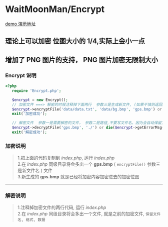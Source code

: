  WaitMoonMan/Encrypt
===================================

[demo 演示地址](http://encrypt.shiguopeng.cn)

## 理论上可以加密 位图大小的 1/4,实际上会小一点
## 增加了 PNG 图片的支持， PNG 图片加密无限制大小

### Encrypt 说明
```php
<?php
   require 'Encrypt.php';

   $encrypt = new Encrypt();
   // 加密文件 ===> 解密的时候注释掉下面两行  参数三是生成新文件, (如果不填则返回加密后的数据二进制流)
   $encrypt->encryptFile('data/data.txt', 'data/bg.bmp', 'gps.bmp') or die($encrypt->getErrorMsg());
   exit('加密成功');

   // 解密文件  参数一是需要解密的文件， 参数二是路径,不要写文件名，因为会自动保留文件名(如果不填则返回加密后的数据二进制流)
   $encrypt->decryptFile('gps.bmp', './') or die($encrypt->getErrorMsg());
   exit('解密成功');
```

### 加密说明
>1.把上面的代码复制到 *index.php*, 运行 *index.php* <br />
>2.在 *index.php* 同级目录将会多出一个 **gps.bmp** ( `encryptFile()` 参数三是新文件名 ) 文件<br />
>3.新生成的 **gps.bmp** 就是已经将加密内容加密进去的加密位图<br />
---
### 解密说明
>1.注释掉加密文件的两行代码, 运行 *index.php* <br />
>2.在 *index.php* 同级目录将会多出一个文件, 就是之前的加密文件, `保留文件名, 格式, 数据`<br />